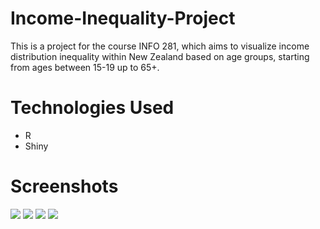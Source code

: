 # Income-Inequality-Project
This is a project for the course INFO 281, which aims to visualize income distribution inequality within New Zealand based on age groups, starting from ages between 15-19 up to 65+.

# Technologies Used
- R
- Shiny

# Screenshots
<img src ="https://user-images.githubusercontent.com/26127333/70665725-1046b280-1cd2-11ea-9407-6fd494e557a9.PNG" />
<img src ="https://user-images.githubusercontent.com/26127333/70665733-1341a300-1cd2-11ea-9bad-cb3914f8a719.PNG" />
<img src ="https://user-images.githubusercontent.com/26127333/70665739-16d52a00-1cd2-11ea-8fa2-e16a50b19c80.PNG" />
<img src ="https://user-images.githubusercontent.com/26127333/70665752-1f2d6500-1cd2-11ea-806e-ee10263476a2.PNG" />